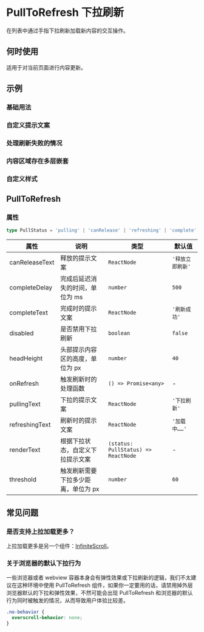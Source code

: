 # PullToRefresh 下拉刷新

在列表中通过手指下拉刷新加载新内容的交互操作。

## 何时使用

适用于对当前页面进行内容更新。

## 示例

### 基础用法

<code src="./demos/demo1.tsx"></code>

### 自定义提示文案

<code src="./demos/demo2.tsx"></code>

### 处理刷新失败的情况

<code src="./demos/demo3.tsx"></code>

### 内容区域存在多层嵌套

<code src="./demos/demo-nested.tsx"></code>

### 自定义样式

<code src="./demos/demo4.tsx"></code>

## PullToRefresh

### 属性

```ts | pure
type PullStatus = 'pulling' | 'canRelease' | 'refreshing' | 'complete'
```

| 属性 | 说明 | 类型 | 默认值 |
| --- | --- | --- | --- |
| canReleaseText | 释放的提示文案 | `ReactNode` | `'释放立即刷新'` |
| completeDelay | 完成后延迟消失的时间，单位为 ms | `number` | `500` |
| completeText | 完成时的提示文案 | `ReactNode` | `'刷新成功'` |
| disabled | 是否禁用下拉刷新 | `boolean` | `false` |
| headHeight | 头部提示内容区的高度，单位为 px | `number` | `40` |
| onRefresh | 触发刷新时的处理函数 | `() => Promise<any>` | - |
| pullingText | 下拉的提示文案 | `ReactNode` | `'下拉刷新'` |
| refreshingText | 刷新时的提示文案 | `ReactNode` | `'加载中……'` |
| renderText | 根据下拉状态，自定义下拉提示文案 | `(status: PullStatus) => ReactNode` | - |
| threshold | 触发刷新需要下拉多少距离，单位为 px | `number` | `60` |

## 常见问题

### 是否支持上拉加载更多？

上拉加载更多是另一个组件：[InfiniteScroll](/zh/components/infinite-scroll)。

### 关于浏览器的默认下拉行为

一些浏览器或者 webview 容器本身会有弹性效果或下拉刷新的逻辑，我们不太建议在这种环境中使用 PullToRefresh 组件，如果你一定要用的话，请禁用掉外层浏览器默认的下拉和弹性效果，不然可能会出现 PullToRefresh 和浏览器的默认行为同时被触发的情况，从而导致用户体验比较差。

```css
.no-behavior {
  overscroll-behavior: none;
}
```
